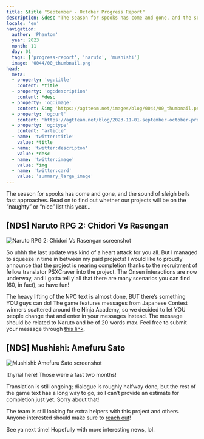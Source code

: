 ```yaml
---
title: &title "September - October Progress Report"
description: &desc "The season for spooks has come and gone, and the sound of sleigh bells fast approaches. Read on to find out whether our projects will be on the “naughty” or “nice” list this year…"
locale: 'en'
navigation:
  author: 'Phantom'
  year: 2023
  month: 11
  day: 01
  tags: ['progress-report', 'naruto', 'mushishi']
  image: '0044/00_thumbnail.png'
head:
  meta:
  - property: 'og:title'
    content: *title
  - property: 'og:description'
    content: *desc
  - property: 'og:image'
    content: &img 'https://agtteam.net/images/blog/0044/00_thumbnail.png'
  - property: 'og:url'
    content: 'https://agtteam.net/blog/2023-11-01-september-october-progress-report'
  - property: 'og:type'
    content: 'article'
  - name: 'twitter:title'
    value: *title
  - name: 'twitter:descripton'
    value: *desc
  - name: 'twitter:image'
    value: *img
  - name: 'twitter:card'
    value: 'summary_large_image'
---
```


The season for spooks has come and gone, and the sound of sleigh bells fast approaches. Read on to find out whether our projects will be on the “naughty” or “nice” list this year…

## [NDS] Naruto RPG 2: Chidori Vs Rasengan

![Naruto RPG 2: Chidori Vs Rasengan screenshot](/images/blog/0044/732803256809619456_0.png)

So uhhh the last update was kind of a heart attack for you all. But I managed to squeeze in time in between my paid projects! I would like to proudly announce that the project is nearing completion thanks to the recruitment of fellow translator PSXCraver into the project. The Onsen interactions are now underway, and I gotta tell y'all that there are many scenarios you can find (60, in fact), so have fun!

The heavy lifting of the NPC text is almost done, BUT there’s something YOU guys can do! The game features messages from Japanese Contest winners scattered around the Ninja Academy, so we decided to let YOU people change that and enter in your messages instead. The message should be related to Naruto and be of 20 words max. Feel free to submit your message through [this link](https://forms.gle/1iSWicweQH2BtZCXA).


## [NDS] Mushishi: Amefuru Sato

![Mushishi: Amefuru Sato screenshot](/images/blog/0044/732803256809619456_1.png)

Ithyrial here! Those were a fast two months!

Translation is still ongoing; dialogue is roughly halfway done, but the rest of the game text has a long way to go, so I can’t provide an estimate for completion just yet. Sorry about that!

The team is still looking for extra helpers with this project and others. Anyone interested should make sure to [reach out](https://discord.com/invite/UUF7Zbm)!

See ya next time! Hopefully with more interesting news, lol.
